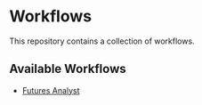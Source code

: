 # Workflows

This repository contains a collection of workflows.

## Available Workflows

- [Futures Analyst](./Futures%20Analyst.md)
